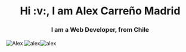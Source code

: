 <h1 align="center">Hi :v:, I am Alex Carreño Madrid</h1>
<h3 align="center">I am a Web Developer, from Chile </h3>


<p><img align="center" src="https://github-readme-stats.vercel.app/api/top-langs?username=x9laaa&show_icons=true&locale=en&theme=tokyonight&langs_count=3" alt="Alex" />&nbsp;<img align="center" src="https://github-readme-stats.vercel.app/api?username=x9laaa&show_icons=true&locale=en&theme=tokyonight" alt="alex" /><img align="center" src="https://github-readme-streak-stats.herokuapp.com/?user=x9laaa&theme=dark" alt="alex" /></p>

<!--
**x9laaa/x9laaa** is a ✨ _special_ ✨ repository because its `README.md` (this file) appears on your GitHub profile.

Here are some ideas to get you started:

- 🔭 I’m currently working on ...
- 🌱 I’m currently learning ...
- 👯 I’m looking to collaborate on ...
- 🤔 I’m looking for help with ...
- 💬 Ask me about ...
- 📫 How to reach me: ...
- 😄 Pronouns: ...
- ⚡ Fun fact: ...
-->
